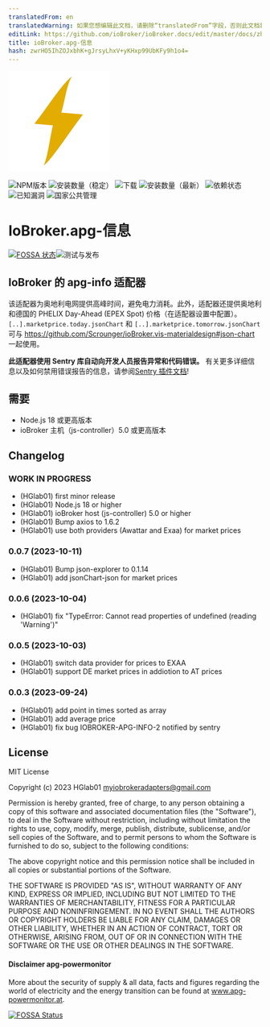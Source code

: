 ```yaml
---
translatedFrom: en
translatedWarning: 如果您想编辑此文档，请删除“translatedFrom”字段，否则此文档将再次自动翻译
editLink: https://github.com/ioBroker/ioBroker.docs/edit/master/docs/zh-cn/adapterref/iobroker.apg-info/README.md
title: ioBroker.apg-信息
hash: zwrHO5IhZOJxbhK+gJrsyLhxV+yKHxp99UbKFy9h1o4=
---
```

![标识](../../../en/adapterref/iobroker.apg-info/admin/apg-info.png)

![NPM版本](http://img.shields.io/npm/v/iobroker.apg-info.svg)
![安装数量（稳定）](http://iobroker.live/badges/apg-info-stable.svg)
![下载](https://img.shields.io/npm/dm/iobroker.apg-info.svg)
![安装数量（最新）](http://iobroker.live/badges/apg-info-installed.svg)
![依赖状态](https://img.shields.io/librariesio/release/npm/iobroker.apg-info)
![已知漏洞](https://snyk.io/test/github/HGlab01/ioBroker.apg-info/badge.svg)
![国家公共管理](https://nodei.co/npm/iobroker.apg-info.png?downloads=true)

# IoBroker.apg-信息
[![FOSSA 状态](https://app.fossa.com/api/projects/git%2Bgithub.com%2FHGlab01%2FioBroker.apg-info.svg?type=shield)](https://app.fossa.com/projects/git%2Bgithub.com%2FHGlab01%2FioBroker.apg-info?ref=badge_shield)![测试与发布](https://github.com/HGlab01/ioBroker.apg-info/workflows/Test%20and%20Release/badge.svg)

## IoBroker 的 apg-info 适配器
该适配器为奥地利电网提供高峰时间，避免电力消耗。此外，适配器还提供奥地利和德国的 PHELIX Day-Ahead (EPEX Spot) 价格（在适配器设置中配置）。<br> `[..].marketprice.today.jsonChart` 和 `[..].marketprice.tomorrow.jsonChart` 可与 https://github.com/Scrounger/ioBroker.vis-materialdesign#json-chart 一起使用。

**此适配器使用 Sentry 库自动向开发人员报告异常和代码错误。** 有关更多详细信息以及如何禁用错误报告的信息，请参阅[Sentry 插件文档](https://github.com/ioBroker/plugin-sentry#plugin-sentry)!

## 需要
* Node.js 18 或更高版本
* ioBroker 主机（js-controller）5.0 或更高版本

## Changelog
<!--
    Placeholder for the next version (at the beginning of the line):
    ### __WORK IN PROGRESS__
-->
### __WORK IN PROGRESS__
* (HGlab01) first minor release
* (HGlab01) Node.js 18 or higher
* (HGlab01) ioBroker host (js-controller) 5.0 or higher
* (HGlab01) Bump axios to 1.6.2
* (HGlab01) use both providers (Awattar and Exaa) for market prices

### 0.0.7 (2023-10-11)
* (HGlab01) Bump json-explorer to 0.1.14
* (HGlab01) add jsonChart-json for market prices

### 0.0.6 (2023-10-04)
* (HGlab01) fix "TypeError: Cannot read properties of undefined (reading 'Warning')"

### 0.0.5 (2023-10-03)
* (HGlab01) switch data provider for prices to EXAA
* (HGlab01) support DE market prices in addiotion to AT prices

### 0.0.3 (2023-09-24)
* (HGlab01) add point in times sorted as array
* (HGlab01) add average price
* (HGlab01) fix bug IOBROKER-APG-INFO-2 notified by sentry

## License
MIT License

Copyright (c) 2023 HGlab01 <myiobrokeradapters@gmail.com>

Permission is hereby granted, free of charge, to any person obtaining a copy
of this software and associated documentation files (the "Software"), to deal
in the Software without restriction, including without limitation the rights
to use, copy, modify, merge, publish, distribute, sublicense, and/or sell
copies of the Software, and to permit persons to whom the Software is
furnished to do so, subject to the following conditions:

The above copyright notice and this permission notice shall be included in all
copies or substantial portions of the Software.

THE SOFTWARE IS PROVIDED "AS IS", WITHOUT WARRANTY OF ANY KIND, EXPRESS OR
IMPLIED, INCLUDING BUT NOT LIMITED TO THE WARRANTIES OF MERCHANTABILITY,
FITNESS FOR A PARTICULAR PURPOSE AND NONINFRINGEMENT. IN NO EVENT SHALL THE
AUTHORS OR COPYRIGHT HOLDERS BE LIABLE FOR ANY CLAIM, DAMAGES OR OTHER
LIABILITY, WHETHER IN AN ACTION OF CONTRACT, TORT OR OTHERWISE, ARISING FROM,
OUT OF OR IN CONNECTION WITH THE SOFTWARE OR THE USE OR OTHER DEALINGS IN THE
SOFTWARE.

#### Disclaimer apg-powermonitor
More about the security of supply & all data, facts and figures regarding the world of electricity and the energy transition can be found at www.apg-powermonitor.at.


[![FOSSA Status](https://app.fossa.com/api/projects/git%2Bgithub.com%2FHGlab01%2FioBroker.apg-info.svg?type=large)](https://app.fossa.com/projects/git%2Bgithub.com%2FHGlab01%2FioBroker.apg-info?ref=badge_large)